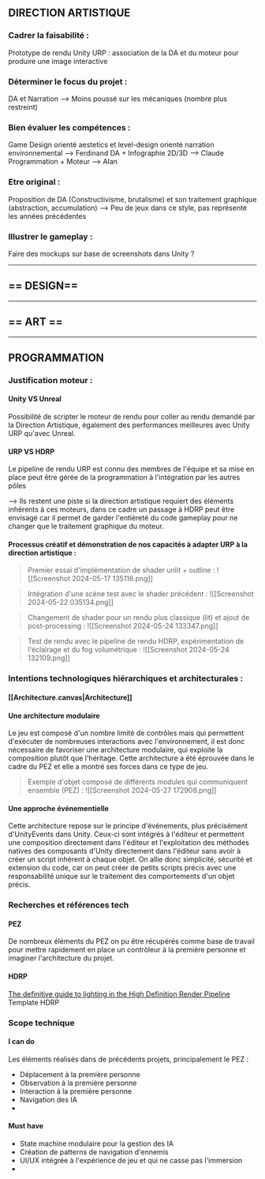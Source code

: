 ## DIRECTION ARTISTIQUE
### Cadrer la faisabilité :
Prototype de rendu Unity URP : association de la DA et du moteur pour produire une image interactive
### Déterminer le focus du projet :
DA et Narration --> Moins poussé sur les mécaniques (nombre plus restreint)
### Bien évaluer les compétences :
Game Design orienté aestetics et level-design orienté narration environnemental --> Ferdinand
DA + Infographie 2D/3D --> Claude
Programmation + Moteur --> Alan
### Etre original :
Proposition de DA (Constructivisme, brutalisme) et son traitement graphique (abstraction, accumulation) --> Peu de jeux dans ce style, pas représenté les années précédentes
### Illustrer le gameplay :
Faire des mockups sur base de screenshots dans Unity ?

---
## == DESIGN==

---
## == ART ==

---
## PROGRAMMATION
### Justification moteur :
#### Unity VS Unreal
Possibilité de scripter le moteur de rendu pour coller au rendu demandé par la Direction Artistique, également des performances meilleures avec Unity URP qu'avec Unreal.
#### URP VS HDRP
Le pipeline de rendu URP est connu des membres de l'équipe et sa mise en place peut être gérée de la programmation à l'intégration par les autres pôles

--> Ils restent une piste si la direction artistique requiert des éléments inhérents à ces moteurs, dans ce cadre un passage à HDRP peut être envisagé car il permet de garder l'entièreté du code gameplay pour ne changer que le traitement graphique du moteur.
#### Processus créatif et démonstration de nos capacités à adapter URP à la direction artistique :

> Premier essai d'implémentation de shader unlit + outline : ![[Screenshot 2024-05-17 135116.png]]

> Intégration d'une scène test avec le shader précédent : ![[Screenshot 2024-05-22 035134.png]]

> Changement de shader pour un rendu plus classique (lit) et ajout de post-processing : ![[Screenshot 2024-05-24 133347.png]]

> Test de rendu avec le pipeline de rendu HDRP, expérimentation de l'éclairage et du fog volumétrique : ![[Screenshot 2024-05-24 132109.png]]
### Intentions technologiques hiérarchiques et architecturales :
#### [[Architecture.canvas|Architecture]]
#### Une architecture modulaire
Le jeu est composé d'un nombre limité de contrôles mais qui permettent d'exécuter de nombreuses interactions avec l'environnement, il est donc nécessaire de favoriser une architecture modulaire, qui exploite la composition plutôt que l'héritage. Cette architecture a été éprouvée dans le cadre du PEZ et elle a montré ses forces dans ce type de jeu.

> Exemple d'objet composé de différents modules qui communiquent ensemble (PEZ) : ![[Screenshot 2024-05-27 172908.png]]
#### Une approche événementielle
Cette architecture repose sur le principe d'événements, plus précisément d'UnityEvents dans Unity. Ceux-ci sont intégrés à l'éditeur et permettent une composition directement dans l'éditeur et l'exploitation des méthodes natives des composants d'Unity directement dans l'éditeur sans avoir à créer un script inhérent à chaque objet.
On allie donc simplicité, sécurité et extension du code, car on peut créer de petits scripts précis avec une responsabilité unique sur le traitement des comportements d'un objet précis.
### Recherches et références tech
#### PEZ
De nombreux éléments du PEZ on pu être récupérés comme base de travail pour mettre rapidement en place un contrôleur à la première personne et imaginer l'architecture du projet.
#### HDRP
[The definitive guide to lighting in the High Definition Render Pipeline](https://cdn.unity3d.com/media/The%20definitive%20guide%20to%20lighting%20in%20the%20High%20Definition%20Render%20Pipeline.pdf?elqTrackId=20ece42fc10c4251932de25b6bad97da&elqaid=3837&elqat=2)
Template HDRP
### Scope technique
#### I can do
Les éléments réalisés dans de précédents projets, principalement le PEZ :
- Déplacement à la première personne
- Observation à la première personne
- Interaction à la première personne
- Navigation des IA
- 
#### Must have
- State machine modulaire pour la gestion des IA
- Création de patterns de navigation d'ennemis
- UI/UX intégrée à l'expérience de jeu et qui ne casse pas l'immersion
- 